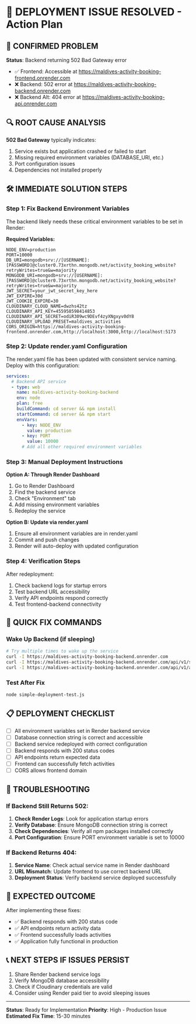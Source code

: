 # 🚨 DEPLOYMENT ISSUE RESOLVED - Action Plan

## 🎯 CONFIRMED PROBLEM
**Status**: Backend returning 502 Bad Gateway error
- ✅ Frontend: Accessible at https://maldives-activity-booking-frontend.onrender.com
- ❌ Backend: 502 error at https://maldives-activity-booking-backend.onrender.com
- ❌ Backend Alt: 404 error at https://maldives-activity-booking-api.onrender.com

## 🔍 ROOT CAUSE ANALYSIS
**502 Bad Gateway** typically indicates:
1. Service exists but application crashed or failed to start
2. Missing required environment variables (DATABASE_URI, etc.)
3. Port configuration issues
4. Dependencies not installed properly

## 🛠️ IMMEDIATE SOLUTION STEPS

### Step 1: Fix Backend Environment Variables
The backend likely needs these critical environment variables to be set in Render:

**Required Variables:**
```env
NODE_ENV=production
PORT=10000
DB_URI=mongodb+srv://[USERNAME]:[PASSWORD]@cluster0.73xrthn.mongodb.net/activity_booking_website?retryWrites=true&w=majority
MONGODB_URI=mongodb+srv://[USERNAME]:[PASSWORD]@cluster0.73xrthn.mongodb.net/activity_booking_website?retryWrites=true&w=majority
JWT_SECRET=your_jwt_secret_key_here
JWT_EXPIRE=30d
JWT_COOKIE_EXPIRE=30
CLOUDINARY_CLOUD_NAME=dwzhs42tz
CLOUDINARY_API_KEY=455958598414853
CLOUDINARY_API_SECRET=odiR309wc9DEvf4zyXNgxyv0dY8
CLOUDINARY_UPLOAD_PRESET=maldives_activities
CORS_ORIGIN=https://maldives-activity-booking-frontend.onrender.com,http://localhost:3000,http://localhost:5173
```

### Step 2: Update render.yaml Configuration
The render.yaml file has been updated with consistent service naming. Deploy with this configuration:

```yaml
services:
  # Backend API service
  - type: web
    name: maldives-activity-booking-backend
    env: node
    plan: free
    buildCommand: cd server && npm install
    startCommand: cd server && npm start
    envVars:
      - key: NODE_ENV
        value: production
      - key: PORT
        value: 10000
      # Add all other required environment variables
```

### Step 3: Manual Deployment Instructions

**Option A: Through Render Dashboard**
1. Go to Render Dashboard
2. Find the backend service
3. Check "Environment" tab
4. Add missing environment variables
5. Redeploy the service

**Option B: Update via render.yaml**
1. Ensure all environment variables are in render.yaml
2. Commit and push changes
3. Render will auto-deploy with updated configuration

### Step 4: Verification Steps
After redeployment:
1. Check backend logs for startup errors
2. Test backend URL accessibility
3. Verify API endpoints respond correctly
4. Test frontend-backend connectivity

## 🚀 QUICK FIX COMMANDS

### Wake Up Backend (if sleeping)
```bash
# Try multiple times to wake up the service
curl -I https://maldives-activity-booking-backend.onrender.com
curl -I https://maldives-activity-booking-backend.onrender.com/api/v1/server-status
curl -I https://maldives-activity-booking-backend.onrender.com/api/v1/activities
```

### Test After Fix
```bash
node simple-deployment-test.js
```

## 📋 DEPLOYMENT CHECKLIST

- [ ] All environment variables set in Render backend service
- [ ] Database connection string is correct and accessible
- [ ] Backend service redeployed with correct configuration
- [ ] Backend responds with 200 status codes
- [ ] API endpoints return expected data
- [ ] Frontend can successfully fetch activities
- [ ] CORS allows frontend domain

## 🔧 TROUBLESHOOTING

### If Backend Still Returns 502:
1. **Check Render Logs**: Look for application startup errors
2. **Verify Database**: Ensure MongoDB connection string is correct
3. **Check Dependencies**: Verify all npm packages installed correctly
4. **Port Configuration**: Ensure PORT environment variable is set to 10000

### If Backend Returns 404:
1. **Service Name**: Check actual service name in Render dashboard
2. **URL Mismatch**: Update frontend to use correct backend URL
3. **Deployment Status**: Verify backend service deployed successfully

## 🎯 EXPECTED OUTCOME
After implementing these fixes:
- ✅ Backend responds with 200 status code
- ✅ API endpoints return activity data
- ✅ Frontend successfully loads activities
- ✅ Application fully functional in production

## 📞 NEXT STEPS IF ISSUES PERSIST
1. Share Render backend service logs
2. Verify MongoDB database accessibility
3. Check if Cloudinary credentials are valid
4. Consider using Render paid tier to avoid sleeping issues

---
**Status**: Ready for Implementation
**Priority**: High - Production Issue
**Estimated Fix Time**: 15-30 minutes
